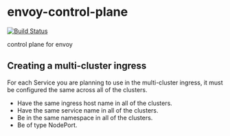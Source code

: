 # envoy-control-plane
[![Build Status](https://drone6.target.com/api/badges/Kubernetes/envoy-control-plane/status.svg)](https://drone6.target.com/Kubernetes/envoy-control-plane)

control plane for envoy

## Creating a multi-cluster ingress


For each Service you are planning to use in the multi-cluster ingress, it must be configured the same across all of the clusters.

* Have the same ingress host name in all of the clusters.
* Have the same service name in all of the clusters.
* Be in the same namespace in all of the clusters.
* Be of type NodePort.



